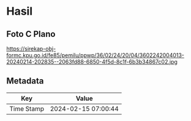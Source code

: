 # Hasil

## Foto C Plano

https://sirekap-obj-formc.kpu.go.id/fe85/pemilu/ppwp/36/02/24/20/04/3602242004013-20240214-202835--2063fd88-6850-4f5d-8c1f-6b3b34867c02.jpg


## Metadata

| Key        | Value               |
| ---------- | ------------------- |
| Time Stamp | 2024-02-15 07:00:44 |



